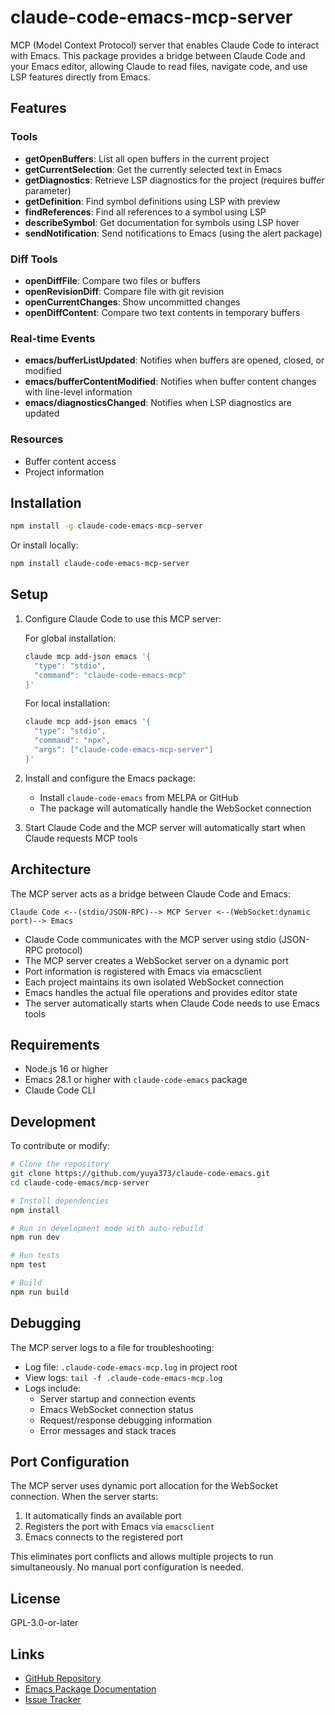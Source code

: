 # claude-code-emacs-mcp-server

MCP (Model Context Protocol) server that enables Claude Code to interact with Emacs. This package provides a bridge between Claude Code and your Emacs editor, allowing Claude to read files, navigate code, and use LSP features directly from Emacs.

## Features

### Tools
- **getOpenBuffers**: List all open buffers in the current project
- **getCurrentSelection**: Get the currently selected text in Emacs
- **getDiagnostics**: Retrieve LSP diagnostics for the project (requires buffer parameter)
- **getDefinition**: Find symbol definitions using LSP with preview
- **findReferences**: Find all references to a symbol using LSP
- **describeSymbol**: Get documentation for symbols using LSP hover
- **sendNotification**: Send notifications to Emacs (using the alert package)

### Diff Tools
- **openDiffFile**: Compare two files or buffers
- **openRevisionDiff**: Compare file with git revision
- **openCurrentChanges**: Show uncommitted changes
- **openDiffContent**: Compare two text contents in temporary buffers

### Real-time Events
- **emacs/bufferListUpdated**: Notifies when buffers are opened, closed, or modified
- **emacs/bufferContentModified**: Notifies when buffer content changes with line-level information
- **emacs/diagnosticsChanged**: Notifies when LSP diagnostics are updated

### Resources
- Buffer content access
- Project information

## Installation

```bash
npm install -g claude-code-emacs-mcp-server
```

Or install locally:

```bash
npm install claude-code-emacs-mcp-server
```

## Setup

1. Configure Claude Code to use this MCP server:
   
   For global installation:
   ```bash
   claude mcp add-json emacs '{
     "type": "stdio",
     "command": "claude-code-emacs-mcp"
   }'
   ```
   
   For local installation:
   ```bash
   claude mcp add-json emacs '{
     "type": "stdio",
     "command": "npx",
     "args": ["claude-code-emacs-mcp-server"]
   }'
   ```

2. Install and configure the Emacs package:
   - Install `claude-code-emacs` from MELPA or GitHub
   - The package will automatically handle the WebSocket connection

3. Start Claude Code and the MCP server will automatically start when Claude requests MCP tools

## Architecture

The MCP server acts as a bridge between Claude Code and Emacs:

```
Claude Code <--(stdio/JSON-RPC)--> MCP Server <--(WebSocket:dynamic port)--> Emacs
```

- Claude Code communicates with the MCP server using stdio (JSON-RPC protocol)
- The MCP server creates a WebSocket server on a dynamic port
- Port information is registered with Emacs via emacsclient
- Each project maintains its own isolated WebSocket connection
- Emacs handles the actual file operations and provides editor state
- The server automatically starts when Claude Code needs to use Emacs tools

## Requirements

- Node.js 16 or higher
- Emacs 28.1 or higher with `claude-code-emacs` package
- Claude Code CLI

## Development

To contribute or modify:

```bash
# Clone the repository
git clone https://github.com/yuya373/claude-code-emacs.git
cd claude-code-emacs/mcp-server

# Install dependencies
npm install

# Run in development mode with auto-rebuild
npm run dev

# Run tests
npm test

# Build
npm run build
```

## Debugging

The MCP server logs to a file for troubleshooting:
- Log file: `.claude-code-emacs-mcp.log` in project root
- View logs: `tail -f .claude-code-emacs-mcp.log`
- Logs include:
  - Server startup and connection events
  - Emacs WebSocket connection status
  - Request/response debugging information
  - Error messages and stack traces

## Port Configuration

The MCP server uses dynamic port allocation for the WebSocket connection. When the server starts:

1. It automatically finds an available port
2. Registers the port with Emacs via `emacsclient`
3. Emacs connects to the registered port

This eliminates port conflicts and allows multiple projects to run simultaneously. No manual port configuration is needed.

## License

GPL-3.0-or-later

## Links

- [GitHub Repository](https://github.com/yuya373/claude-code-emacs)
- [Emacs Package Documentation](https://github.com/yuya373/claude-code-emacs#readme)
- [Issue Tracker](https://github.com/yuya373/claude-code-emacs/issues)
